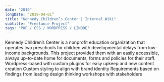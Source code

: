 ```yaml
---
date: "2019"
longDate: “2019-04-01”
title: "Kennedy Children’s Center | Internal Wiki"
subtitle: "Freelance Project"
tags: "PHP / CSS / WORDPRESS / LINODE"
---
```


Kennedy Children’s Center is a nonprofit education organization that operates two preschools for children with developmental delays from low-income backgrounds. This project provided them with an easily accessible, always up-to-date home for documents, forms and policies for their staff.
Wordpress-based with custom plugins for easy upkeep and new content creation
Custom styling to align with brand identity
Requirements based on findings from leading design thinking workshops with stakeholders